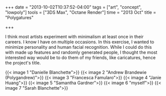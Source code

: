 +++
date = "2013-10-02T10:37:52-04:00"
tags = ["art", "concept", "lowpoly"]
tools = ["3DS Max", "Octane Render"]
time = "2013 Oct"
title = "Polygatures"

+++

I think most artists experiment with minimalism at least once in their careers. I know I have on multiple occasions. In this exercise, I wanted to minimize personality and human facial recognition. While I could do this with made up features and randomly generated people, I thought the most interested way would be to do them of my friends, like caricatures, hence the project's title.

{{< image 1 "Danielle Blanchette">}}
{{< image 2 "Andrew Brandewie (Polygandrew)">}}
{{< image 3 "Francesca Famularo">}}
{{< image 4 "Janie Huang">}}
{{< image 5 "Samantha Gardner">}}
{{< image 6 "myself">}}
{{< image 7 "Sarah Blanchette">}}
